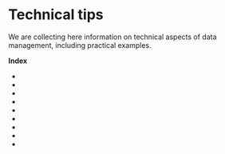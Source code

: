 # Technical tips

We are collecting here information on technical aspects of data management, including practical examples.

**Index**

* [](backup.md)
* [](backup-checklist.md)
* [](conventions.md)
* [](data_formats.md)
* [](drs.md)
* [](keywords.md)
* [](massdata.md)
* [](permissions.md)
* [](versioning.md)
